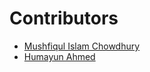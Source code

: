 # Contributors

- [Mushfiqul Islam Chowdhury](https://github.com/mushfiqulIslam)
- [Humayun Ahmed](https://github.com/Humayungithub)
